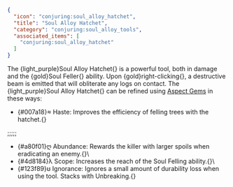```json
{
  "icon": "conjuring:soul_alloy_hatchet",
  "title": "Soul Alloy Hatchet",
  "category": "conjuring:soul_alloy_tools",
  "associated_items": [
    "conjuring:soul_alloy_hatchet"
  ]
}
```

The {light_purple}Soul Alloy Hatchet{} is a powerful tool, both in damage and the {gold}Soul Feller{} ability.
Upon {gold}right-clicking{}, a destructive beam is emitted that will obliterate any logs on contact. The
{light_purple}Soul Alloy Hatchet{} can be refined using [Aspect Gems](^conjuring:basics/basic_gem_tinkering)
in these ways:

- {#007a18}≈ Haste: Improves the efficiency of felling trees with the hatchet.{}

;;;;;

- {#a80f01}ღ Abundance: Rewards the killer with larger spoils when eradicating an enemy.{}\
- {#4d8184}λ Scope: Increases the reach of the Soul Felling ability.{}\
- {#123f89}ʊ Ignorance: Ignores a small amount of durability loss when using the tool. Stacks with Unbreaking.{}
